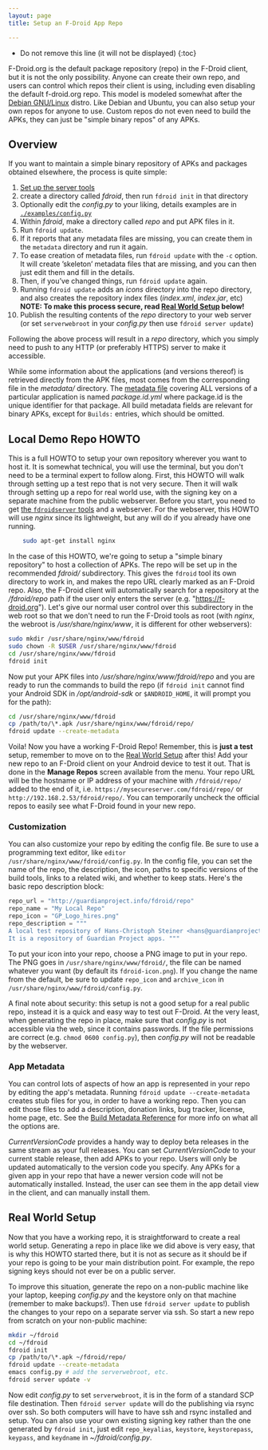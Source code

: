 ```yaml
---
layout: page
title: Setup an F-Droid App Repo

---
```


* Do not remove this line (it will not be displayed)
{:toc}

F-Droid.org is the default package repository (repo) in the F-Droid
client, but it is not the only possibility. Anyone can create their
own repo, and users can control which repos their client is using,
including even disabling the default f-droid.org repo. This model is
modeled somewhat after the [Debian GNU/Linux](https://www.debian.org)
distro.  Like Debian and Ubuntu, you can also setup your own repos for
anyone to use.  Custom repos do not even need to build the APKs, they
can just be "simple binary repos" of any APKs.


## Overview

If you want to maintain a simple binary repository of APKs and
packages obtained elsewhere, the process is quite simple:

1.  [Set up the server tools](../Installing_the_Server_and_Repo_Tools)
2.  create a directory called _fdroid_, then run `fdroid init` in that directory
3.  Optionally edit the _config.py_ to your liking, details examples
    are in
    [`./examples/config.py`](https://gitlab.com/fdroid/fdroidserver/blob/master/examples/config.py)
4.  Within _fdroid_, make a directory called _repo_ and put APK files in it.
5.  Run `fdroid update`.
6.  If it reports that any metadata files are missing, you can create
    them in the `metadata` directory and run it again.
7.  To ease creation of metadata files, run `fdroid update` with the
    `-c` option. It will create ’skeleton’ metadata files that are
    missing, and you can then just edit them and fill in the details.
8.  Then, if you’ve changed things, run `fdroid update` again.
9.  Running `fdroid update` adds an _icons_ directory into the repo
    directory, and also creates the repository index files
    (_index.xml_, _index.jar_, etc) __NOTE: To make this process
    secure, read [Real World Setup](#real-world-setup) below!__
0.  Publish the resulting contents of the _repo_ directory
    to your web server (or set `serverwebroot` in your _config.py_
    then use `fdroid server update`)

Following the above process will result in a _repo_ directory, which you
simply need to push to any HTTP (or preferably HTTPS) server to make it
accessible.

While some information about the applications (and versions thereof)
is retrieved directly from the APK files, most comes from the
corresponding file in the _metadata/_ directory. The
[metadata file](../Build_Metadata_Reference) covering ALL versions of
a particular application is named _package.id.yml_ where package.id is
the unique identifier for that package.  All build metadata fields are
relevant for binary APKs, except for `Builds:` entries, which should be
omitted.


## Local Demo Repo HOWTO

This is a full HOWTO to setup your own repository wherever you want
to host it. It is somewhat technical, you will use the terminal, but
you don't need to be a terminal expert to follow along. First, this
HOWTO will walk through setting up a test repo that is not very
secure. Then it will walk through setting up a repo for real world
use, with the signing key on a separate machine from the public
webserver. Before you start, you need to get
[the `fdroidserver` tools](https://f-droid.org/wiki/page/Installing_the_Server/Repo_Tools)
and a webserver. For the webserver, this HOWTO will use _nginx_ since
its lightweight, but any will do if you already have one running.

```bash
    sudo apt-get install nginx
```

In the case of this HOWTO, we're going to setup a "simple binary
repository" to host a collection of APKs. The repo will be set up in
the recommended _fdroid/_ subdirectory. This gives the `fdroid` tool
its own directory to work in, and makes the repo URL clearly marked as
an F-Droid repo. Also, the F-Droid client will automatically search for
a repository at the _/fdroid/repo_ path if the user only enters the server
(e.g. "https://f-droid.org"). Let's give our normal user control
over this subdirectory in the web root so that we don't need to run
the F-Droid tools as root (with _nginx_, the webroot is
_/usr/share/nginx/www_, it is different for other webservers):

```bash
sudo mkdir /usr/share/nginx/www/fdroid
sudo chown -R $USER /usr/share/nginx/www/fdroid
cd /usr/share/nginx/www/fdroid
fdroid init
```

Now put your APK files into _/usr/share/nginx/www/fdroid/repo_ and you
are ready to run the commands to build the repo (if `fdroid init`
cannot find your Android SDK in _/opt/android-sdk_ or `$ANDROID_HOME`,
it will prompt you for the path):

```bash
cd /usr/share/nginx/www/fdroid
cp /path/to/\*.apk /usr/share/nginx/www/fdroid/repo/
fdroid update --create-metadata
```

Voila! Now you have a working F-Droid Repo! Remember, this is __just a
test__ setup, remember to move on to the
[Real World Setup](#real-world-setup) after this! Add your new repo to
an F-Droid client on your Android device to test it out. That is done
in the __Manage Repos__ screen available from the menu. Your repo URL
will be the hostname or IP address of your machine with
`/fdroid/repo/` added to the end of it, i.e.
`https://mysecureserver.com/fdroid/repo/` or
`http://192.168.2.53/fdroid/repo/`. You can temporarily uncheck the
official repos to easily see what F-Droid found in your new repo.

### Customization

You can also customize your repo by editing the config file. Be sure to
use a programming text editor, like `editor
/usr/share/nginx/www/fdroid/config.py`. In the config file,
you can set the name of the repo, the description, the icon, paths to
specific versions of the build tools, links to a related wiki, and
whether to keep stats. Here's the basic repo description block:

```python
repo_url = "http://guardianproject.info/fdroid/repo"
repo_name = "My Local Repo"
repo_icon = "GP_Logo_hires.png"
repo_description = """
A local test repository of Hans-Christoph Steiner <hans@guardianproject.info>.
It is a repository of Guardian Project apps. """
```

To put your icon into your repo, choose a PNG image to put in your
repo.  The PNG goes in `/usr/share/nginx/www/fdroid/`, the file can be
named whatever you want (by default its `fdroid-icon.png`). If you
change the name from the default, be sure to update `repo_icon` and
`archive_icon` in `/usr/share/nginx/www/fdroid/config.py`.

A final note about security: this setup is not a good setup for a real
public repo, instead it is a quick and easy way to test out F-Droid. At
the very least, when generating the repo in place, make sure that
_config.py_ is not accessible via the web, since it contains
passwords. If the file permissions are correct (e.g.  `chmod 0600
config.py`), then _config.py_ will not be readable by the webserver.


### App Metadata

You can control lots of aspects of how an app is represented in your
repo by editing the app's metadata. Running `fdroid update
--create-metadata` creates stub files for you, in order to have a
working repo. Then you can edit those files to add a description,
donation links, bug tracker, license, home page, etc. See the
[Build Metadata Reference](../Build_Metadata_Reference) for more info
on what all the options are.

_CurrentVersionCode_ provides a handy way to
deploy beta releases in the same stream as your full releases. You can
set _CurrentVersionCode_ to your current stable
release, then add APKs to your repo. Users will only be updated
automatically to the version code you specify. Any APKs for a given app
in your repo that have a newer version code will not be automatically
installed. Instead, the user can see them in the app detail view in the
client, and can manually install them.


## Real World Setup

Now that you have a working repo, it is straightforward to create a real
world setup. Generating a repo in place like we did above is very easy,
that is why this HOWTO started there, but it is not as secure as it
should be if your repo is going to be your main distribution point. For
example, the repo signing keys should not ever be on a public server.

To improve this situation, generate the repo on a non-public machine
like your laptop, keeping _config.py_ and the
keystore only on that machine (remember to make backups!). Then use
`fdroid server update` to publish the changes to
your repo on a separate server via ssh. So start a new repo from scratch
on your non-public machine:

```bash
mkdir ~/fdroid
cd ~/fdroid
fdroid init
cp /path/to/\*.apk ~/fdroid/repo/
fdroid update --create-metadata
emacs config.py # add the serverwebroot, etc.
fdroid server update -v
```

Now edit _config.py_ to set `serverwebroot`, it is in the form of a
standard SCP file destination. Then `fdroid server update` will do the
publishing via rsync over ssh. So both computers will have to have ssh
and rsync installed and setup. You can also use your own existing
signing key rather than the one generated by `fdroid init`, just edit
`repo_keyalias`, `keystore`, `keystorepass`, `keypass`, and
`keydname` in _~/fdroid/config.py_.


